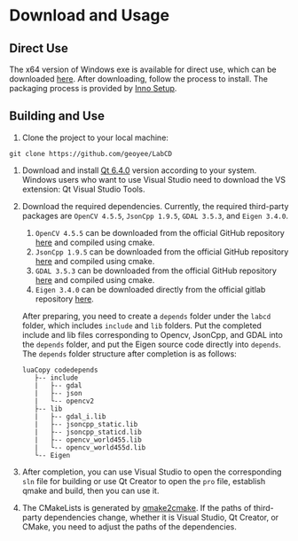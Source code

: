 # Download and Usage

## Direct Use

The x64 version of Windows exe is available for direct use, which can be downloaded [here](https://github.com/geoyee/LabCD/releases/download/0.3/LabCD-0.3-x64-setup.exe). After downloading, follow the process to install. The packaging process is provided by [Inno Setup](https://jrsoftware.org/).

## Building and Use

1. Clone the project to your local machine:

```shell
git clone https://github.com/geoyee/LabCD
```

1. Download and install [Qt 6.4.0](https://www.qt.io/download-qt-installer?hsCtaTracking=99d9dd4f-5681-48d2-b096-470725510d34|074ddad0-fdef-4e53-8aa8-5e8a876d6ab4) version according to your system. Windows users who want to use Visual Studio need to download the VS extension: Qt Visual Studio Tools.

2. Download the required dependencies. Currently, the required third-party packages are `OpenCV 4.5.5`, `JsonCpp 1.9.5`, `GDAL 3.5.3`, and `Eigen 3.4.0`.

   1. `OpenCV 4.5.5` can be downloaded from the official GitHub repository [here](https://github.com/opencv/opencv/releases/tag/4.5.5) and compiled using cmake.
   2. `JsonCpp 1.9.5` can be downloaded from the official GitHub repository [here](https://github.com/open-source-parsers/jsoncpp/releases/tag/1.9.5) and compiled using cmake.
   3. `GDAL 3.5.3` can be downloaded from the official GitHub repository [here](https://github.com/OSGeo/gdal/releases/tag/v3.5.3) and compiled using cmake.
   4. `Eigen 3.4.0` can be downloaded directly from the official gitlab repository [here](https://gitlab.com/libeigen/eigen/-/tree/3.4.0).

   After preparing, you need to create a `depends` folder under the `labcd` folder, which includes `include` and `lib` folders. Put the completed include and lib files corresponding to Opencv, JsonCpp, and GDAL into the `depends` folder, and put the Eigen source code directly into `depends`. The `depends` folder structure after completion is as follows:

   ```
   luaCopy codedepends
      ├-- include
      |   ├-- gdal
      |   ├-- json
      |   └-- opencv2
      ├-- lib
      |   ├-- gdal_i.lib
      |   ├-- jsoncpp_static.lib
      |   ├-- jsoncpp_staticd.lib
      |   ├-- opencv_world455.lib
      |   └-- opencv_world455d.lib
      └-- Eigen
   ```

3. After completion, you can use Visual Studio to open the corresponding `sln` file for building or use Qt Creator to open the `pro` file, establish qmake and build, then you can use it.

4. The CMakeLists is generated by [qmake2cmake](https://www.qt.io/blog/introducing-qmake2cmake). If the paths of third-party dependencies change, whether it is Visual Studio, Qt Creator, or CMake, you need to adjust the paths of the dependencies.